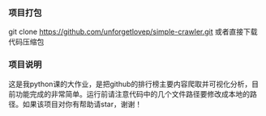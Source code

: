 ﻿### 项目打包
git clone https://github.com/unforgetlovep/simple-crawler.git
或者直接下载代码压缩包

### 项目说明
这是我python课的大作业，是把github的排行榜主要内容爬取并可视化分析，目前功能完成的非常简单。运行前请注意代码中的几个文件路径要修改成本地的路径。如果该项目对你有帮助请star，谢谢！


